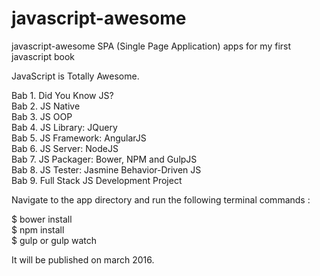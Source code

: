 # javascript-awesome

javascript-awesome SPA (Single Page Application) apps for my first javascript book

JavaScript is Totally Awesome.

Bab 1. Did You Know JS? <br>
Bab 2. JS Native <br>
Bab 3. JS OOP <br>
Bab 4. JS Library: JQuery <br>
Bab 5. JS Framework: AngularJS <br>
Bab 6. JS Server: NodeJS <br>
Bab 7. JS Packager: Bower, NPM and GulpJS <br>
Bab 8. JS Tester: Jasmine Behavior-Driven JS <br>
Bab 9. Full Stack JS Development Project <br>

Navigate to the app directory and run the following terminal commands :

$ bower install <br>
$ npm install <br>
$ gulp or gulp watch

It will be published on march 2016.
